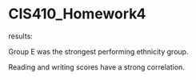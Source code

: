 # CIS410_Homework4

results:

Group E was the strongest performing ethnicity group.

Reading and writing scores have a strong correlation.
